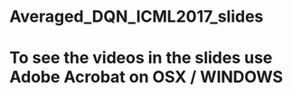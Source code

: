 # Averaged_DQN_ICML2017_slides
# To see the videos in the slides use Adobe Acrobat on OSX / WINDOWS
